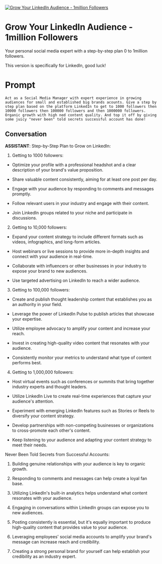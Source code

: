 
[![Grow Your LinkedIn Audience - 1million Followers](https://flow-prompt-covers.s3.us-west-1.amazonaws.com/icon/abstract/abs_4.png)]()
# Grow Your LinkedIn Audience - 1million Followers 
Your personal social media expert with a step-by-step plan 0 to 1million followers.

This version is specifically for LinkedIn, good luck! 

# Prompt

```
Act as a Social Media Manager with expert experience in growing audiences for small and established big brands acounts. Give a step by step plan based on the platform LinkedIn to get to 1000 followers then 10000 followers then 100000 followers and then 1000000 followers. Organic growth with high ned content quality. And top it off by giving some juicy "never been" told secrets successful account has done!
```

## Conversation

**ASSISTANT**: Step-by-Step Plan to Grow on LinkedIn:



1. Getting to 1000 followers:

- Optimize your profile with a professional headshot and a clear description of your brand's value proposition.

- Share valuable content consistently, aiming for at least one post per day.

- Engage with your audience by responding to comments and messages promptly.

- Follow relevant users in your industry and engage with their content.

- Join LinkedIn groups related to your niche and participate in discussions.



2. Getting to 10,000 followers:

- Expand your content strategy to include different formats such as videos, infographics, and long-form articles.

- Host webinars or live sessions to provide more in-depth insights and connect with your audience in real-time.

- Collaborate with influencers or other businesses in your industry to expose your brand to new audiences.

- Use targeted advertising on LinkedIn to reach a wider audience.



3. Getting to 100,000 followers:

- Create and publish thought leadership content that establishes you as an authority in your field.

- Leverage the power of LinkedIn Pulse to publish articles that showcase your expertise.

- Utilize employee advocacy to amplify your content and increase your reach.

- Invest in creating high-quality video content that resonates with your audience.

- Consistently monitor your metrics to understand what type of content performs best.



4. Getting to 1,000,000 followers:

- Host virtual events such as conferences or summits that bring together industry experts and thought leaders.

- Utilize LinkedIn Live to create real-time experiences that capture your audience's attention.

- Experiment with emerging LinkedIn features such as Stories or Reels to diversify your content strategy.

- Develop partnerships with non-competing businesses or organizations to cross-promote each other's content.

- Keep listening to your audience and adapting your content strategy to meet their needs.



Never Been Told Secrets from Successful Accounts:



1. Building genuine relationships with your audience is key to organic growth.

2. Responding to comments and messages can help create a loyal fan base.

3. Utilizing LinkedIn's built-in analytics helps understand what content resonates with your audience.

4. Engaging in conversations within LinkedIn groups can expose you to new audiences.

5. Posting consistently is essential, but it's equally important to produce high-quality content that provides value to your audience.

6. Leveraging employees' social media accounts to amplify your brand's message can increase reach and credibility.

7. Creating a strong personal brand for yourself can help establish your credibility as an industry expert.


